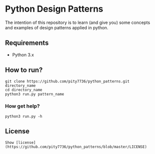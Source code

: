 # Python Design Patterns

The intention of this repository is to learn (and give you) some concepts and examples of design patterns applied in python.

## Requirements

+ Python 3.x

## How to run?
    git clone https://github.com/pity7736/python_patterns.git directory_name
    cd directory_name
    python3 run.py pattern_name
    
### How get help?
    python3 run.py -h
    
## License
    Show [license](https://github.com/pity7736/python_patterns/blob/master/LICENSE)
